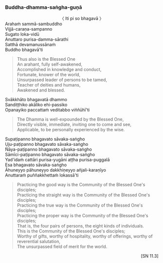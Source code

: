 ### Buddha-dhamma-saṅgha-guṇā<a id="buddha-dhamma-sangha-guna"></a>

<center>
〈 Iti pi so bhagavā 〉
</center>
Arahaṁ sammā-sambuddho<br>
Vijjā-caraṇa-sampanno<br>
Sugato loka-vidū<br>
Anuttaro purisa-damma-sārathi<br>
Satthā devamanussānaṁ<br>
Buddho bhagavā'ti

<div class="english">

> Thus also is the Blessed One\
> An arahant, fully self-awakened,\
> Accomplished in knowledge and conduct,\
> Fortunate, knower of the world,\
> Unsurpassed leader of persons to be tamed,\
> Teacher of deities and humans,\
> Awakened and blessed.

</div>

Svākkhāto bhagavatā dhammo\
Sandiṭṭhiko akāliko ehi-passiko\
Opanayiko paccattaṁ veditabbo viññūhī'ti

<div class="english">

> The Dhamma is well-expounded by the Blessed One,\
> Directly visible, immediate, inviting one to come and see,\
> Applicable, to be personally experienced by the wise.

</div>

Supaṭipanno bhagavato sāvaka-saṅgho\
Uju-paṭipanno bhagavato sāvaka-saṅgho\
Ñāya-paṭipanno bhagavato sāvaka-saṅgho\
Sāmīci-paṭipanno bhagavato sāvaka-saṅgho\
Yad'idaṁ cattāri purisa-yugāni aṭṭha purisa-puggalā\
Esa bhagavato sāvaka-saṅgho\
Āhuneyyo pāhuneyyo dakkhiṇeyyo añjali-karaṇīyo\
Anuttaraṁ puññakkhettaṁ lokassā'ti

<div class="english">

> Practicing the good way is the Community of the Blessed One's disciples;\
> Practicing the straight way is the Community of the Blessed One's disciples;\
> Practicing the true way is the Community of the Blessed One's disciples;\
> Practicing the proper way is the Community of the Blessed One's disciples;\
> That is, the four pairs of persons, the eight kinds of individuals.\
> This is the Community of the Blessed One's disciples;\
> Worthy of gifts, worthy of hospitality, worthy of offerings, worthy of reverential salutation,\
> The unsurpassed field of merit for the world.

</div>

<p style="text-align:right;">[SN 11.3]</p>
